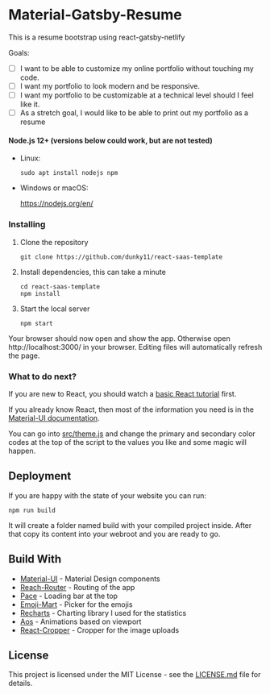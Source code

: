 # Material-Gatsby-Resume

This is a resume bootstrap using react-gatsby-netlify

Goals:

- [ ] I want to be able to customize my online portfolio without touching my code.
- [ ] I want my portfolio to look modern and be responsive.
- [ ] I want my portfolio to be customizable at a technical level should I feel like it.
- [ ] As a stretch goal, I would like to be able to print out my portfolio as a resume

#### Node.js 12+ (versions below could work, but are not tested)

- Linux:

  ```
  sudo apt install nodejs npm
  ```

- Windows or macOS:

  https://nodejs.org/en/

### Installing

1. Clone the repository

   ```
   git clone https://github.com/dunky11/react-saas-template
   ```

2. Install dependencies, this can take a minute

   ```
   cd react-saas-template
   npm install
   ```

3. Start the local server

   ```
   npm start
   ```

Your browser should now open and show the app. Otherwise open http://localhost:3000/ in your browser. Editing files will automatically refresh the page.

### What to do next?

If you are new to React, you should watch a [basic React tutorial](https://www.youtube.com/results?search_query=react+tutorial) first.

If you already know React, then most of the information you need is in the [Material-UI documentation](https://material-ui.com/getting-started/usage/).

You can go into [src/theme.js](/src/theme.js) and change the primary and secondary color codes at the top of the script to the values you like and some magic will happen.

## Deployment

If you are happy with the state of your website you can run:

```
npm run build
```

It will create a folder named build with your compiled project inside. After that copy its content into your webroot and you are ready to go.

## Build With

- [Material-UI](https://github.com/mui-org/material-ui) - Material Design components
- [Reach-Router](https://github.com/reach/router) - Routing of the app
- [Pace](https://github.com/HubSpot/pace) - Loading bar at the top
- [Emoji-Mart](https://github.com/missive/emoji-mart) - Picker for the emojis
- [Recharts](https://github.com/recharts/recharts) - Charting library I used for the statistics
- [Aos](https://github.com/michalsnik/aos) - Animations based on viewport
- [React-Cropper](https://github.com/roadmanfong/react-cropper) - Cropper for the image uploads

## License

This project is licensed under the MIT License - see the [LICENSE.md](https://github.com/dunky11/react-saas-template/blob/master/LICENSE) file for details.
